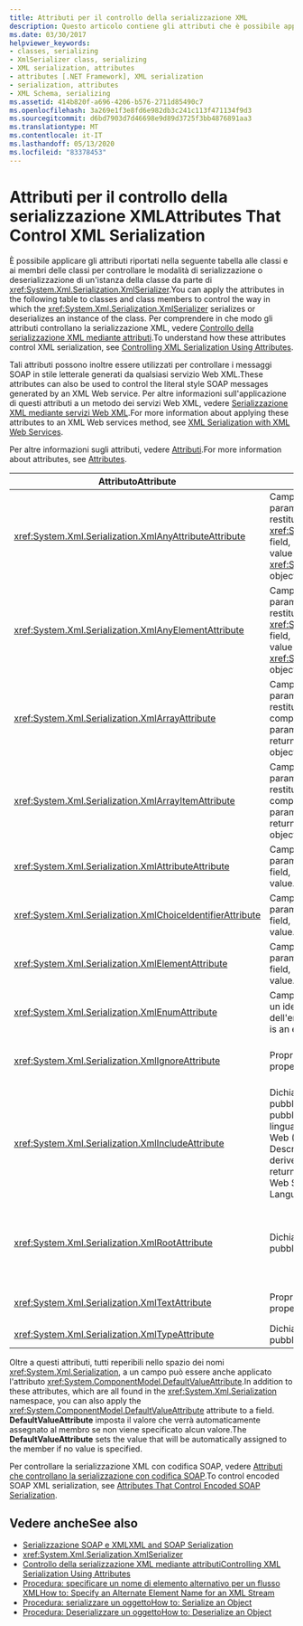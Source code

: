 ```yaml
---
title: Attributi per il controllo della serializzazione XML
description: Questo articolo contiene gli attributi che è possibile applicare alle classi e ai membri delle classi per controllare il modo in cui XmlSerializer serializza o deserializza un'istanza di una classe.
ms.date: 03/30/2017
helpviewer_keywords:
- classes, serializing
- XmlSerializer class, serializing
- XML serialization, attributes
- attributes [.NET Framework], XML serialization
- serialization, attributes
- XML Schema, serializing
ms.assetid: 414b820f-a696-4206-b576-2711d85490c7
ms.openlocfilehash: 3a269e1f3e8fd6e982db3c241c113f471134f9d3
ms.sourcegitcommit: d6bd7903d7d46698e9d89d3725f3bb4876891aa3
ms.translationtype: MT
ms.contentlocale: it-IT
ms.lasthandoff: 05/13/2020
ms.locfileid: "83378453"
---
```

# <a name="attributes-that-control-xml-serialization"></a><span data-ttu-id="4c5d9-103">Attributi per il controllo della serializzazione XML</span><span class="sxs-lookup"><span data-stu-id="4c5d9-103">Attributes That Control XML Serialization</span></span>
<span data-ttu-id="4c5d9-104">È possibile applicare gli attributi riportati nella seguente tabella alle classi e ai membri delle classi per controllare le modalità di serializzazione o deserializzazione di un'istanza della classe da parte di <xref:System.Xml.Serialization.XmlSerializer>.</span><span class="sxs-lookup"><span data-stu-id="4c5d9-104">You can apply the attributes in the following table to classes and class members to control the way in which the <xref:System.Xml.Serialization.XmlSerializer> serializes or deserializes an instance of the class.</span></span> <span data-ttu-id="4c5d9-105">Per comprendere in che modo gli attributi controllano la serializzazione XML, vedere [Controllo della serializzazione XML mediante attributi](../../../docs/standard/serialization/controlling-xml-serialization-using-attributes.md).</span><span class="sxs-lookup"><span data-stu-id="4c5d9-105">To understand how these attributes control XML serialization, see [Controlling XML Serialization Using Attributes](../../../docs/standard/serialization/controlling-xml-serialization-using-attributes.md).</span></span>  
  
 <span data-ttu-id="4c5d9-106">Tali  attributi possono inoltre essere utilizzati per controllare i messaggi SOAP in stile letterale generati da qualsiasi servizio Web XML.</span><span class="sxs-lookup"><span data-stu-id="4c5d9-106">These attributes can also be used to control the literal style SOAP messages generated by an XML Web service.</span></span> <span data-ttu-id="4c5d9-107">Per altre informazioni sull'applicazione di questi attributi a un metodo dei servizi Web XML, vedere [Serializzazione XML mediante servizi Web XML](../../../docs/standard/serialization/xml-serialization-with-xml-web-services.md).</span><span class="sxs-lookup"><span data-stu-id="4c5d9-107">For more information about applying these attributes to an XML Web services method, see [XML Serialization with XML Web Services](../../../docs/standard/serialization/xml-serialization-with-xml-web-services.md).</span></span>  
  
 <span data-ttu-id="4c5d9-108">Per altre informazioni sugli attributi, vedere [Attributi](../../../docs/standard/attributes/index.md).</span><span class="sxs-lookup"><span data-stu-id="4c5d9-108">For more information about attributes, see [Attributes](../../../docs/standard/attributes/index.md).</span></span>  
  
|<span data-ttu-id="4c5d9-109">Attributo</span><span class="sxs-lookup"><span data-stu-id="4c5d9-109">Attribute</span></span>|<span data-ttu-id="4c5d9-110">Si applica a</span><span class="sxs-lookup"><span data-stu-id="4c5d9-110">Applies to</span></span>|<span data-ttu-id="4c5d9-111">Specifica</span><span class="sxs-lookup"><span data-stu-id="4c5d9-111">Specifies</span></span>|  
|---------------|----------------|---------------|  
|<xref:System.Xml.Serialization.XmlAnyAttributeAttribute>|<span data-ttu-id="4c5d9-112">Campo pubblico, proprietà, parametro o valore restituito che restituiscono una matrice di oggetti <xref:System.Xml.XmlAttribute>.</span><span class="sxs-lookup"><span data-stu-id="4c5d9-112">Public field, property, parameter, or return value that returns an array of <xref:System.Xml.XmlAttribute> objects.</span></span>|<span data-ttu-id="4c5d9-113">Durante la deserializzazione, la matrice verrà riempita con oggetti <xref:System.Xml.XmlAttribute> che rappresentano tutti gli attributi XML ignoti allo schema.</span><span class="sxs-lookup"><span data-stu-id="4c5d9-113">When deserializing, the array will be filled with <xref:System.Xml.XmlAttribute> objects that represent all XML attributes unknown to the schema.</span></span>|  
|<xref:System.Xml.Serialization.XmlAnyElementAttribute>|<span data-ttu-id="4c5d9-114">Campo pubblico, proprietà, parametro o valore restituito che restituiscono una matrice di oggetti <xref:System.Xml.XmlElement>.</span><span class="sxs-lookup"><span data-stu-id="4c5d9-114">Public field, property, parameter, or return value that returns an array of <xref:System.Xml.XmlElement> objects.</span></span>|<span data-ttu-id="4c5d9-115">Durante la deserializzazione, la matrice viene riempita con oggetti <xref:System.Xml.XmlElement> che rappresentano tutti gli elementi XML ignoti allo schema.</span><span class="sxs-lookup"><span data-stu-id="4c5d9-115">When deserializing, the array is filled with <xref:System.Xml.XmlElement> objects that represent all XML elements unknown to the schema.</span></span>|  
|<xref:System.Xml.Serialization.XmlArrayAttribute>|<span data-ttu-id="4c5d9-116">Campo pubblico, proprietà, parametro o valore restituito che restituiscono una matrice di oggetti complessi.</span><span class="sxs-lookup"><span data-stu-id="4c5d9-116">Public field, property, parameter, or return value that returns an array of complex objects.</span></span>|<span data-ttu-id="4c5d9-117">I membri della matrice verranno generati come membri di una matrice XML.</span><span class="sxs-lookup"><span data-stu-id="4c5d9-117">The members of the array will be generated as members of an XML array.</span></span>|  
|<xref:System.Xml.Serialization.XmlArrayItemAttribute>|<span data-ttu-id="4c5d9-118">Campo pubblico, proprietà, parametro o valore restituito che restituiscono una matrice di oggetti complessi.</span><span class="sxs-lookup"><span data-stu-id="4c5d9-118">Public field, property, parameter, or return value that returns an array of complex objects.</span></span>|<span data-ttu-id="4c5d9-119">I tipi derivati che possono essere inseriti in una matrice.</span><span class="sxs-lookup"><span data-stu-id="4c5d9-119">The derived types that can be inserted into an array.</span></span> <span data-ttu-id="4c5d9-120">Applicati di solito congiuntamente a un <xref:System.Xml.Serialization.XmlArrayAttribute>.</span><span class="sxs-lookup"><span data-stu-id="4c5d9-120">Usually applied in conjunction with an <xref:System.Xml.Serialization.XmlArrayAttribute>.</span></span>|  
|<xref:System.Xml.Serialization.XmlAttributeAttribute>|<span data-ttu-id="4c5d9-121">Campo pubblico, proprietà, parametro o valore restituito.</span><span class="sxs-lookup"><span data-stu-id="4c5d9-121">Public field, property, parameter, or return value.</span></span>|<span data-ttu-id="4c5d9-122">Il membro sarà serializzato come attributo XML.</span><span class="sxs-lookup"><span data-stu-id="4c5d9-122">The member will be serialized as an XML attribute.</span></span>|  
|<xref:System.Xml.Serialization.XmlChoiceIdentifierAttribute>|<span data-ttu-id="4c5d9-123">Campo pubblico, proprietà, parametro o valore restituito.</span><span class="sxs-lookup"><span data-stu-id="4c5d9-123">Public field, property, parameter, or return value.</span></span>|<span data-ttu-id="4c5d9-124">È possibile risolvere ulteriormente l'ambiguità del membro tramite l'utilizzo di un'enumerazione.</span><span class="sxs-lookup"><span data-stu-id="4c5d9-124">The member can be further disambiguated by using an enumeration.</span></span>|  
|<xref:System.Xml.Serialization.XmlElementAttribute>|<span data-ttu-id="4c5d9-125">Campo pubblico, proprietà, parametro o valore restituito.</span><span class="sxs-lookup"><span data-stu-id="4c5d9-125">Public field, property, parameter, or return value.</span></span>|<span data-ttu-id="4c5d9-126">Il campo o la proprietà verranno serializzati come elemento XML.</span><span class="sxs-lookup"><span data-stu-id="4c5d9-126">The field or property will be serialized as an XML element.</span></span>|  
|<xref:System.Xml.Serialization.XmlEnumAttribute>|<span data-ttu-id="4c5d9-127">Campo pubblico che rappresenta un identificatore dell'enumerazione.</span><span class="sxs-lookup"><span data-stu-id="4c5d9-127">Public field that is an enumeration identifier.</span></span>|<span data-ttu-id="4c5d9-128">Il nome dell'elemento di un membro dell'enumerazione.</span><span class="sxs-lookup"><span data-stu-id="4c5d9-128">The element name of an enumeration member.</span></span>|  
|<xref:System.Xml.Serialization.XmlIgnoreAttribute>|<span data-ttu-id="4c5d9-129">Proprietà e campi pubblici</span><span class="sxs-lookup"><span data-stu-id="4c5d9-129">Public properties and fields.</span></span>|<span data-ttu-id="4c5d9-130">La proprietà o il campo devono essere ignorati se la classe che li contiene è serializzata.</span><span class="sxs-lookup"><span data-stu-id="4c5d9-130">The property or field should be ignored when the containing class is serialized.</span></span>|  
|<xref:System.Xml.Serialization.XmlIncludeAttribute>|<span data-ttu-id="4c5d9-131">Dichiarazioni della classe derivata pubblica e valori restituiti di metodi pubblici per i documenti del linguaggio di descrizione dei servizi Web (WSDL, Web Services Description Language).</span><span class="sxs-lookup"><span data-stu-id="4c5d9-131">Public derived class declarations, and return values of public methods for Web Services Description Language (WSDL) documents.</span></span>|<span data-ttu-id="4c5d9-132">La classe deve essere inclusa durante la generazione degli schemi (per essere riconosciuta se serializzata).</span><span class="sxs-lookup"><span data-stu-id="4c5d9-132">The class should be included when generating schemas (to be recognized when serialized).</span></span>|  
|<xref:System.Xml.Serialization.XmlRootAttribute>|<span data-ttu-id="4c5d9-133">Dichiarazioni di classe pubblica</span><span class="sxs-lookup"><span data-stu-id="4c5d9-133">Public class declarations.</span></span>|<span data-ttu-id="4c5d9-134">Controlla la serializzazione XML della destinazione dell'attributo come un elemento radice XML.</span><span class="sxs-lookup"><span data-stu-id="4c5d9-134">Controls XML serialization of the attribute target as an XML root element.</span></span> <span data-ttu-id="4c5d9-135">Utilizzare l'attributo per specificare ulteriormente lo spazio dei nomi e il nome dell'elemento.</span><span class="sxs-lookup"><span data-stu-id="4c5d9-135">Use the attribute to further specify the namespace and element name.</span></span>|  
|<xref:System.Xml.Serialization.XmlTextAttribute>|<span data-ttu-id="4c5d9-136">Proprietà e campi pubblici</span><span class="sxs-lookup"><span data-stu-id="4c5d9-136">Public properties and fields.</span></span>|<span data-ttu-id="4c5d9-137">La proprietà o il campo devono essere serializzati come testo XML.</span><span class="sxs-lookup"><span data-stu-id="4c5d9-137">The property or field should be serialized as XML text.</span></span>|  
|<xref:System.Xml.Serialization.XmlTypeAttribute>|<span data-ttu-id="4c5d9-138">Dichiarazioni di classe pubblica</span><span class="sxs-lookup"><span data-stu-id="4c5d9-138">Public class declarations.</span></span>|<span data-ttu-id="4c5d9-139">Nome e spazio dei nomi del tipo XML.</span><span class="sxs-lookup"><span data-stu-id="4c5d9-139">The name and namespace of the XML type.</span></span>|  
  
 <span data-ttu-id="4c5d9-140">Oltre a questi attributi, tutti reperibili nello spazio dei nomi <xref:System.Xml.Serialization>, a un campo può essere anche applicato l'attributo <xref:System.ComponentModel.DefaultValueAttribute>.</span><span class="sxs-lookup"><span data-stu-id="4c5d9-140">In addition to these attributes, which are all found in the <xref:System.Xml.Serialization> namespace, you can also apply the <xref:System.ComponentModel.DefaultValueAttribute> attribute to a field.</span></span> <span data-ttu-id="4c5d9-141">**DefaultValueAttribute** imposta il valore che verrà automaticamente assegnato al membro se non viene specificato alcun valore.</span><span class="sxs-lookup"><span data-stu-id="4c5d9-141">The **DefaultValueAttribute** sets the value that will be automatically assigned to the member if no value is specified.</span></span>  
  
 <span data-ttu-id="4c5d9-142">Per controllare la serializzazione XML con codifica SOAP, vedere [Attributi che controllano la serializzazione con codifica SOAP](../../../docs/standard/serialization/attributes-that-control-encoded-soap-serialization.md).</span><span class="sxs-lookup"><span data-stu-id="4c5d9-142">To control encoded SOAP XML serialization, see [Attributes That Control Encoded SOAP Serialization](../../../docs/standard/serialization/attributes-that-control-encoded-soap-serialization.md).</span></span>  
  
## <a name="see-also"></a><span data-ttu-id="4c5d9-143">Vedere anche</span><span class="sxs-lookup"><span data-stu-id="4c5d9-143">See also</span></span>

- [<span data-ttu-id="4c5d9-144">Serializzazione SOAP e XML</span><span class="sxs-lookup"><span data-stu-id="4c5d9-144">XML and SOAP Serialization</span></span>](../../../docs/standard/serialization/xml-and-soap-serialization.md)
- <xref:System.Xml.Serialization.XmlSerializer>
- [<span data-ttu-id="4c5d9-145">Controllo della serializzazione XML mediante attributi</span><span class="sxs-lookup"><span data-stu-id="4c5d9-145">Controlling XML Serialization Using Attributes</span></span>](../../../docs/standard/serialization/controlling-xml-serialization-using-attributes.md)
- [<span data-ttu-id="4c5d9-146">Procedura: specificare un nome di elemento alternativo per un flusso XML</span><span class="sxs-lookup"><span data-stu-id="4c5d9-146">How to: Specify an Alternate Element Name for an XML Stream</span></span>](../../../docs/standard/serialization/how-to-specify-an-alternate-element-name-for-an-xml-stream.md)
- [<span data-ttu-id="4c5d9-147">Procedura: serializzare un oggetto</span><span class="sxs-lookup"><span data-stu-id="4c5d9-147">How to: Serialize an Object</span></span>](../../../docs/standard/serialization/how-to-serialize-an-object.md)
- [<span data-ttu-id="4c5d9-148">Procedura: Deserializzare un oggetto</span><span class="sxs-lookup"><span data-stu-id="4c5d9-148">How to: Deserialize an Object</span></span>](../../../docs/standard/serialization/how-to-deserialize-an-object.md)
